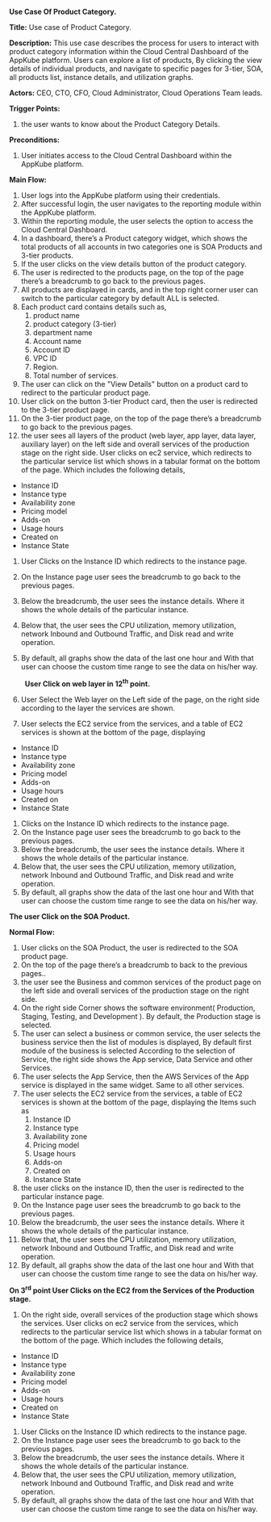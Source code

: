 **Use Case Of Product Category.**

**Title:** Use case of Product Category. 

**Description:** This use case describes the process for users to interact with product category information within the Cloud Central Dashboard of the AppKube platform. Users can explore a list of products, By clicking the view details of individual products, and navigate to specific pages for 3-tier, SOA, all products list, instance details, and utilization graphs.

**Actors:**  CEO, CTO, CFO, Cloud Administrator, Cloud Operations Team leads.

**Trigger Points:**

1. the user wants to know about the Product Category Details.

**Preconditions:**

1. User initiates access to the Cloud Central Dashboard within the AppKube platform.

**Main Flow:**

1. User logs into the AppKube platform using their credentials.
1. After successful login, the user navigates to the reporting module within the AppKube platform.
1. Within the reporting module, the user selects the option to access the Cloud Central Dashboard.
1. In a dashboard, there’s a Product category widget, which shows the total products of all accounts in two categories one is SOA Products and 3-tier products.
1. If the user clicks on the view details button of the product category.
1. The user is redirected to the products page, on the top of the page there’s a breadcrumb to go back to the previous pages.
1. All products are displayed in cards, and in the top right corner user can switch to the particular category by default ALL is selected.
1. Each product card contains details such as, 
   1. product name
   1. product category (3-tier)
   1. department name
   1. Account name
   1. Account ID
   1. VPC ID
   1. Region.
   1. Total number of services.
1. The user can click on the "View Details" button on a product card to redirect to the particular product page.
1. User click on the button 3-tier Product card, then the user is redirected to the 3-tier product page.
1. On the 3-tier product page, on the top of the page there’s a breadcrumb to go back to the previous pages.
1. the user sees all layers of the product (web layer, app layer, data layer, auxiliary layer) on the left side and overall services of the production stage on the right side. User clicks on ec2 service, which redirects to the particular service list which shows in a tabular format on the bottom of the page. Which includes the following details,
- Instance ID
- Instance type
- Availability zone
- Pricing model
- Adds-on
- Usage hours
- Created on
- Instance State

1. User Clicks on the Instance ID which redirects to the instance page.
1. On the Instance page user sees the breadcrumb to go back to the previous pages.
1. Below the breadcrumb, the user sees the instance details. Where it shows the whole details of the particular instance.
1. Below that, the user sees the CPU utilization, memory utilization, network Inbound and Outbound Traffic, and Disk read and write operation.
1. By default, all graphs show the data of the last one hour and With that user can choose the custom time range to see the data on his/her way.


   ` `<b>User Click on web layer in 12<sup>th</sup> point.</b>

1. User Select the Web layer on the Left side of the page, on the right side according to the layer the services are shown.
1. User selects the EC2 service from the services, and a table of EC2 services is shown at the bottom of the page, displaying
- Instance ID
- Instance type
- Availability zone
- Pricing model
- Adds-on
- Usage hours
- Created on
- Instance State
1. Clicks on the Instance ID which redirects to the instance page.
1. On the Instance page user sees the breadcrumb to go back to the previous pages.
1. Below the breadcrumb, the user sees the instance details. Where it shows the whole details of the particular instance.
1. Below that, the user sees the CPU utilization, memory utilization, network Inbound and Outbound Traffic, and Disk read and write operation.
1. By default, all graphs show the data of the last one hour and With that user can choose the custom time range to see the data on his/her way.

**The user Click on the SOA Product.**

**Normal Flow:**

1. User clicks on the SOA Product, the user is redirected to the SOA product page.
1. On the top of the page there’s a breadcrumb to back to the previous pages..
1. the user see the Business and common services of the product page on the left side and overall services of the production stage on the right side. 
1. On the right side Corner shows the software environment( Production, Staging, Testing, and Development ). By default, the Production stage is selected.
1. The user can select a business or common service, the user selects the business service then the list of modules is displayed, By default first module of the business is selected According to the selection of Service, the right side shows the App service, Data Service and  other Services.
1. The user selects the App Service, then the AWS Services of the App service is displayed in the same widget. Same to all other services.
1. The user selects the EC2 service from the services, a table of EC2 services is shown at the bottom of the page, displaying the Items such as 
   1. Instance ID
   1. Instance type
   1. Availability zone
   1. Pricing model
   1. Usage hours
   1. Adds-on
   1. Created on
   1. Instance State
1. the user clicks on the instance ID, then the user is redirected to the particular instance page.
1. On the Instance page user sees the breadcrumb to go back to the previous pages.
1. Below the breadcrumb, the user sees the instance details. Where it shows the whole details of the particular instance.
1. Below that, the user sees the CPU utilization, memory utilization, network Inbound and Outbound Traffic, and Disk read and write operation.
1. By default, all graphs show the data of the last one hour and With that user can choose the custom time range to see the data on his/her way.

<b>On 3<sup>rd</sup> point User Clicks on the EC2 from the Services of the Production stage.</b>

1. On the right side, overall services of the production stage which shows the services. User clicks on ec2 service from the services, which redirects to the particular service list which shows in a tabular format on the bottom of the page. Which includes the following details,
- Instance ID
- Instance type
- Availability zone
- Pricing model
- Adds-on
- Usage hours
- Created on
- Instance State

1. User Clicks on the Instance ID which redirects to the instance page.
1. On the Instance page user sees the breadcrumb to go back to the previous pages.
1. Below the breadcrumb, the user sees the instance details. Where it shows the whole details of the particular instance.
1. Below that, the user sees the CPU utilization, memory utilization, network Inbound and Outbound Traffic, and Disk read and write operation.
1. By default, all graphs show the data of the last one hour and With that user can choose the custom time range to see the data on his/her way.
